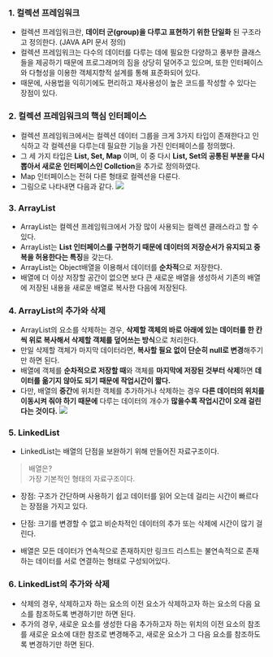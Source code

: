 ### 1. 컬렉션 프레임워크
- 컬렉션 프레임워크란, **데이터 군(group)을 다루고 표현하기 위한 단일화** 된 구조라고 정의한다. (JAVA API 문서 정의)
- 컬렉션 프레임워크는 다수의 데이터를 다루는 데에 필요한 다양하고 풍부한 클래스들을 제공하기 때문에 프로그래머의 짐을 상당히 덜어주고 있으며, 또한 인터페이스와 다형성을 이용한 객체지향적 설계를 통해 표준화되어 있다.
- 때문에, 사용법을 익히기에도 편리하고 재사용성이 높은 코드를 작성할 수 있다는 장점이 있다.


### 2. 컬렉션 프레임워크의 핵심 인터페이스
- 컬렉션 프레임워크에서는 컬렉션 데이터 그룹을 크게 3가지 타입이 존재한다고 인식하고 각 컬렉션을 다루는데 필요한 기능을 가진 인터페이스를 정의했다.
- 그 세 가지 타입은 **List, Set, Map** 이며, 이 중 다시 **List, Set의 공통된 부분을 다시 뽑아서 새로운 인터페이스인 Collction**을 추가로 정의하였다.
- Map 인터페이스는 전혀 다른 형태로 컬렉션을 다룬다.
- 그림으로 나타내면 다음과 같다.
![](https://images.velog.io/images/cil05265/post/99a3e6a1-5a6b-4a0a-9447-b7fdb0bff3db/KakaoTalk_Photo_2021-11-21-02-10-18.jpeg)

### 3. ArrayList
- ArrayList는 컬렉션 프레임워크에서 가장 많이 사용되는 컬렉션 클래스라고 할 수 있다.
- ArrayList는 **List 인터페이스를 구현하기 때문에 데이터의 저장순서가 유지되고 중복을 허용한다는 특징**을 갖는다.
- ArrayList는 Object배열을 이용해서 데이터를 **순차적**으로 저장한다.
- 배열에 더 이상 저장할 공간이 없으면 보다 큰 새로운 배열을 생성하서 기존의 배열에 저장된 내용을 새로운 배열로 복사한 다음에 저장된다.

### 4. ArrayList의 추가와 삭제
- ArrayList의 요소를 삭제하는 경우, **삭제할 객체의 바로 아래에 있는 데이터를 한 칸 씩 위로 복사해서 삭제할 객체를 덮어쓰는 방식**으로 처리한다.
- 만일 삭제할 객체가 마지막 데이터라면, **복사할 필요 없이 단순히 null로 변경**해주기만 하면 된다.
- 배열에 객체를 **순차적으로 저장할 때**와 객체를 **마지막에 저장된 것부터 삭제**하면 **데이터를 옮기지 않아도 되기 때문에 작업시간이 짧다.**
- 다만, 배열의 **중간**에 위치한 객체를 추가하거나 삭제하는 경우 **다른 데이터의 위치를 이동시켜 줘야 하기 때문에** 다루는 데이터의 개수가 **많을수록 작업시간이 오래 걸린다는 것이다.**
![](https://images.velog.io/images/cil05265/post/3c20a040-2d07-4df7-8d22-67b504fcbdbf/KakaoTalk_Photo_2021-11-21-02-53-45.jpeg)

### 5. LinkedList
- LinkedList는 배열의 단점을 보완하기 위해 만들어진 자료구조이다.

> 배열은? <br> 가장 기본적인 형태의 자료구조이다.
 - 장점: 구조가 간단하며 사용하기 쉽고 데이터를 읽어 오는데 걸리는 시간이 빠르다는 장점을 가지고 있다.
 - 단점: 크기를 변경할 수 없고 비순차적인 데이터의 추가 또는 삭제에 시간이 많기 걸린다.

- 배열은 모든 데이터가 연속적으로 존재하지만 링크드 리스트는 불연속적으로 존재하는 데이터를 서로 연결하는 형태로 구성되어있다.

### 6. LinkedList의 추가와 삭제
- 삭제의 경우, 삭제하고자 하는 요소의 이전 요소가 삭제하고자 하는 요소의 다음 요소를 참조하도록 변경하기만 하면 된다.
- 추가의 경우, 새로운 요소를 생성한 다음 추가하고자 하는 위치의 이전 요소의 참조를 새로운 요소에 대한 참조로 변경해주고, 새로운 요소가 그 다음 요소를 참조하도록 변경하기만 하면 된다.